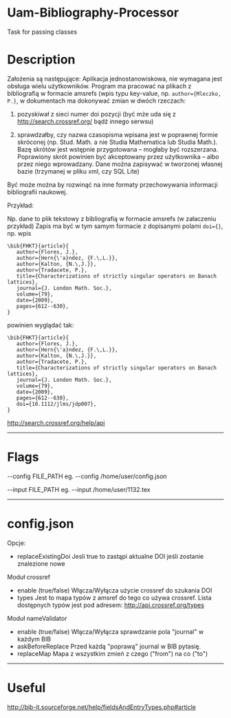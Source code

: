 # Uam-Bibliography-Processor
Task for passing classes

# Description
Założenia są następujące:
Aplikacja jednostanowiskowa, nie wymagana jest obsługa wielu użytkowników.
Program ma pracować na plikach z bibliografią w formacie amsrefs (wpis typu key-value, np. `author={Mleczko, P.}`, w dokumentach ma dokonywać zmian w dwóch rzeczach:

1. pozyskiwał z sieci numer doi pozycji (być mże uda się z http://search.crossref.org/ bądź innego serwsu)

2. sprawdzałby, czy nazwa czasopisma wpisana jest w poprawnej formie skróconej (np. Stud. Math. a nie Studia Mathematica lub Studia Math.). Bazę skrótów jest wstępnie przygotowana – mogłaby być rozszerzana. Poprawiony skrót powinien być akceptowany przez użytkownika – albo przez niego wprowadzany. Dane można zapisywać w tworzonej własnej bazie (trzymanej w pliku xml, czy SQL Lite)

Być może można by rozwinąć na inne formaty przechowywania informacji bibliografii naukowej.

Przykład:

Np. dane to plik tekstowy z bibliografią w formacie amsrefs (w załaczeniu
przykład)
Zapis ma być w tym samym formacie z dopisanymi polami  `doi={}`, np. wpis

```
\bib{FHKT}{article}{
   author={Flores, J.},
   author={Hern{\'a}ndez, {F.\,L.}},
   author={Kalton, {N.\,J.}},
   author={Tradacete, P.},
   title={Characterizations of strictly singular operators on Banach lattices},
   journal={J. London Math. Soc.},
   volume={79},
   date={2009},
   pages={612--630},
}
```

powinien wyglądać tak:

```
\bib{FHKT}{article}{
   author={Flores, J.},
   author={Hern{\'a}ndez, {F.\,L.}},
   author={Kalton, {N.\,J.}},
   author={Tradacete, P.},
   title={Characterizations of strictly singular operators on Banach lattices},
   journal={J. London Math. Soc.},
   volume={79},
   date={2009},
   pages={612--630},
   doi={10.1112/jlms/jdp007},
}
```


http://search.crossref.org/help/api

----
# Flags

 --config FILE_PATH
 	eg. --config /home/user/config.json

 --input FILE_PATH
 	eg. --input /home/user/1132.tex


----
# config.json
Opcje:
 - replaceExistingDoi Jesli true to zastąpi aktualne DOI jeśli zostanie znalezione nowe


Moduł crossref
 - enable (true/false) Włącza/Wyłącza użycie crossref do szukania DOI
 - types Jest to mapa typów z amsref do tego co używa crossref. Lista dostępnych typów jest pod adresem: http://api.crossref.org/types

Moduł nameValidator
 - enable (true/false) Włącza/Wyłącza sprawdzanie pola "journal" w każdym BIB
 - askBeforeReplace Przed każdą "poprawą" journal w BIB pytasię.
 - replaceMap Mapa z wszystkim zmień z czego ("from") na co ("to")

----
# Useful

http://bib-it.sourceforge.net/help/fieldsAndEntryTypes.php#article
